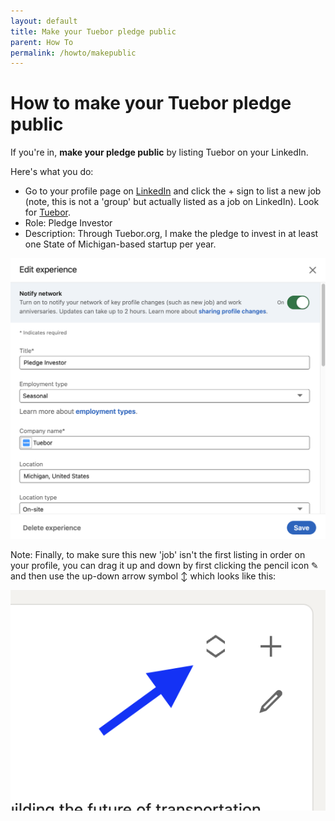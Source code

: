 ```yaml
---
layout: default
title: Make your Tuebor pledge public
parent: How To
permalink: /howto/makepublic
---
```


# How to make your Tuebor pledge public

If you're in, **make your pledge public** by listing Tuebor on your LinkedIn.

Here's what you do:

- Go to your profile page on [LinkedIn](https://www.linkedin.com/in/) and click the + sign to list a new job (note, this is not a 'group' but actually listed as a job on LinkedIn). Look for [Tuebor](https://linkedin.com/company/tuebororg).
- Role: Pledge Investor
- Description: Through Tuebor.org, I make the pledge to invest in at least one State of Michigan-based startup per year. 

![](/assets/images/linkedin-post.png)

Note: Finally, to make sure this new 'job' isn't the first listing in order on your profile, you can drag it up and down by first clicking the pencil icon ✎ and then use the up-down arrow symbol ↕ which looks like this:

![](/assets/images/linkedin-arrow.png)
